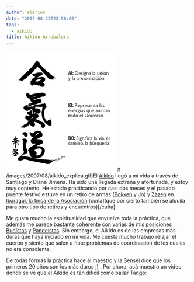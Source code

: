 ```yaml
---
author: alerios
date: "2007-08-25T22:50:00"
tags:
  - aikido
title: Aikido Arrabalero
---
```


![](/images/2007/08/aikido_explica.gif) # /images/2007/08/aikido_explica.gif)El
[Aikido](http://es.wikipedia.org/wiki/Aikido) llegó a mí vida a través de
Santiago y Diana Jimena. Ha sido una llegada extraña y afortunada, y estoy muy
contento. He estado practicando por casi dos meses y el pasado puente festivo
estuve en un retiro de armas ([Bokken](http://es.wikipedia.org/wiki/Bokken) y
Jo) y [Zazen](http://es.wikipedia.org/wiki/Zazen) en [Ibaraguí, la finca de la
Asociación](http://www.aikidocolombia.com/ibaragi.php) [cuña](que por cierto
también se alquila para otro tipo de retiros y encuentros)[/cuña].

Me gusta mucho la espiritualidad que envuelve toda la práctica, que además me
parece bastante coherente con varias de mis posiciones
[Budístas](http://es.wikipedia.org/wiki/Zen) y
[Pandeístas](http://es.wikipedia.org/wiki/Pande%C3%ADsmo). Sin embargo, el
Aikido es de las empresas más duras que haya iniciado en mi vida. Me cuesta
mucho trabajo relajar el cuerpo y siento que salen a flote problemas de
coordinación de los cuales no era consciente.

De todas formas la práctica hace al maestro y la Sensei dice que los primeros
20 años son los más duros ;) . Por ahora, acá muestro un video donde se vé que
el Aikido es tan difícil como bailar Tango:
